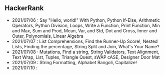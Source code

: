 ## HackerRank
- 2021/07/06 : Say "Hello, world!" With Python, Python If-Else,  Arithmetic Operators, Python Division, Loops, Write a Function, Print Function, Min and Max, Sum and Prod, Mean, Var, and Std, Dot and Cross, Inner and Outer, Polynomials, Linear Algebra
- 2021/07/07 : List Comprehensions, Find the Runner-Up Score!, Nested Lists, Finding the percentage, String Split and Join, What's Your Name?
- 2021/07/08 : Mutations, Find a string, String Validators, Text Alignment, Text Wrap, List, Tuples, Triangle Quest, sWAP cASE, Designer Door Mat
- 2021/07/09 : String Formatting, Alphabet Rangoli, Capitalize!
- 2021/07/10 : 
